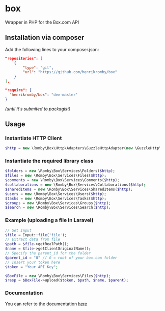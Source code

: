 # box
Wrapper in PHP for the Box.com API

## Installation via composer

Add the following lines to your composer.json:
```json
"repositories": [  
    {
        "type": "git",
        "url": "https://github.com/henrikromby/box"
    }
],

"require": {
  "henrikromby/box": "dev-master"
}
```
_(until it's submited to packagist)_

## Usage

### Instantiate HTTP Client
```php
$http = new \Romby\Box\Http\Adapters\GuzzleHttpAdapter(new \GuzzleHttp\Client())
```

### Instantiate the required library class
```php
$folders = new \Romby\Box\Services\Folders($http);
$files = new \Romby\Box\Services\Files($http);
$comments = new \Romby\Box\Services\Comments($http);
$collaborations = new \Romby\Box\Services\Collaborations($http);
$sharedItems = new \Romby\Box\Services\SharedItems($http);
$users = new \Romby\Box\Services\Users($http);
$tasks = new \Romby\Box\Services\Tasks($http);
$groups = new \Romby\Box\Services\Groups($http);
$search = new \Romby\Box\Services\Search($http);
```

### Example (uploading a file in Laravel)
```php
// Get Input
$file = Input::file('file');
// Extract data from file
$path = $file->getRealPath();
$name = $file->getClientOriginalName();
// Specify the parent_id for the folder
$parent_id = "0" // 0 = root of your box.com folder
// Insert your token here
$token = "Your API Key";

$BoxFile = new \Romby\Box\Services\Files($http);
$resp = $BoxFile->upload($token, $path, $name, $parent);
```

### Documentation
You can refer to the documentation [here](docs/)
